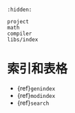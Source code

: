 ```{include} ../README.md
```

```{toctree}
:hidden:

project
math
compiler
libs/index
```

# 索引和表格

* {ref}`genindex`
* {ref}`modindex`
* {ref}`search`
